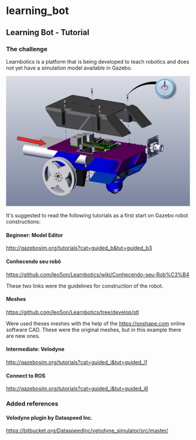 # learning_bot
## Learning Bot - Tutorial

### The challenge
Learnbotics is a platform that is being developed to teach robotics and does not yet have a simulation model available in Gazebo.

![](src/robot_diff_description/img/crafted.png)

It's suggested to read the following tutorials as a first start on Gazebo robot constructions:

#### Beginner: Model Editor

http://gazebosim.org/tutorials?cat=guided_b&tut=guided_b3

#### Conhecendo seu robô

https://github.com/leo5on/Learnbotics/wiki/Conhecendo-seu-Rob%C3%B4

These two links were the guidelines for construction of the robot.

#### Meshes

https://github.com/leo5on/Learnbotics/tree/develop/stl

Were used theses meshes with the help of the https://onshape.com online software CAD. These were the original meshes, but in this example there are new ones.

#### Intermediate: Velodyne

http://gazebosim.org/tutorials?cat=guided_i&tut=guided_i1

#### Connect to ROS

http://gazebosim.org/tutorials?cat=guided_i&tut=guided_i6

### Added references

#### Velodyne plugin by Dataspeed Inc.

https://bitbucket.org/DataspeedInc/velodyne_simulator/src/master/

